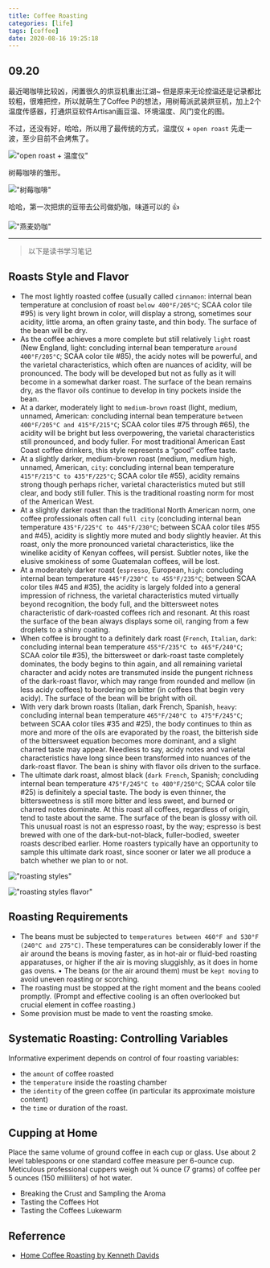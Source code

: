 ```yaml
---
title: Coffee Roasting
categories: [life]
tags: [coffee]
date: 2020-08-16 19:25:18
---
```


## 09.20

最近喝咖啡比较凶，闲置很久的烘豆机重出江湖~ 但是原来无论控温还是记录都比较粗，很难把控，所以就萌生了Coffee Pi的想法，用树莓派武装烘豆机，加上2个温度传感器，打通烘豆软件Artisan画豆温、环境温度、风门变化的图。

不过，还没有好，哈哈，所以用了最传统的方式，温度仪 + `open roast` 先走一波，至少目前不会烤焦了。

!["open roast + 温度仪"](https://static.wuyuying.com/coffee-roasting/coffee-open-roast.jpg)

树莓咖啡的雏形。

!["树莓咖啡"](https://static.wuyuying.com/coffee-roasting/coffee-pi-0912.jpg)

哈哈，第一次把烘的豆带去公司做奶咖，味道可以的 👍

!["燕麦奶咖"](https://static.wuyuying.com/coffee-roasting/make-coffee-0816.jpg)

---

> 以下是读书学习笔记

## Roasts Style and Flavor

* The most lightly roasted coffee (usually called `cinnamon`: internal bean temperature at conclusion of roast `below 400°F/205°C`; SCAA color tile #95) is very light brown in color, will display a strong, sometimes sour acidity, little aroma, an often grainy taste, and thin body. The surface of the bean will be dry.
* As the coffee achieves a more complete but still relatively `light` roast (New England, light: concluding internal bean temperature `around 400°F/205°C`; SCAA color tile #85), the acidy notes will be powerful, and the varietal characteristics, which often are nuances of acidity, will be pronounced. The body will be developed but not as fully as it will become in a somewhat darker roast. The surface of the bean remains dry, as the flavor oils continue to develop in tiny pockets inside the bean.
* At a darker, moderately light to `medium-brown` roast (light, medium, unnamed, American: concluding internal bean temperature `between 400°F/205°C and 415°F/215°C`; SCAA color tiles #75 through #65), the acidity will be bright but less overpowering, the varietal characteristics still pronounced, and body fuller. For most traditional American East Coast coffee drinkers, this style represents a “good” coffee taste.
* At a slightly darker, medium-brown roast (medium, medium high, unnamed, American, `city`: concluding internal bean temperature `415°F/215°C to 435°F/225°C`; SCAA color tile #55), acidity remains strong though perhaps richer, varietal characteristics muted but still clear, and body still fuller. This is the traditional roasting norm for most of the American West.
* At a slightly darker roast than the traditional North American norm, one coffee professionals often call `full city` (concluding internal bean temperature `435°F/225°C to 445°F/230°C`; between SCAA color tiles #55 and #45), acidity is slightly more muted and body slightly heavier. At this roast, only the more pronounced varietal characteristics, like the winelike acidity of Kenyan coffees, will persist. Subtler notes, like the elusive smokiness of some Guatemalan coffees, will be lost.
* At a moderately darker roast (`espresso`, European, `high`: concluding internal bean temperature `445°F/230°C to 455°F/235°C`; between SCAA color tiles #45 and #35), the acidity is largely folded into a general impression of richness, the varietal characteristics muted virtually beyond recognition, the body full, and the bittersweet notes characteristic of dark-roasted coffees rich and resonant. At this roast the surface of the bean always displays some oil, ranging from a few droplets to a shiny coating.
* When coffee is brought to a definitely dark roast (`French`, `Italian`, `dark`: concluding internal bean temperature `455°F/235°C to 465°F/240°C`; SCAA color tile #35), the bittersweet or dark-roast taste completely dominates, the body begins to thin again, and all remaining varietal character and acidy notes are transmuted inside the pungent richness of the dark-roast flavor, which may range from rounded and mellow (in less acidy coffees) to bordering on bitter (in coffees that begin very acidy). The surface of the bean will be bright with oil.
* With very dark brown roasts (Italian, dark French, Spanish, `heavy`: concluding internal bean temperature `465°F/240°C to 475°F/245°C`; between SCAA color tiles #35 and #25), the body continues to thin as more and more of the oils are evaporated by the roast, the bitterish side of the bittersweet equation becomes more dominant, and a slight charred taste may appear. Needless to say, acidy notes and varietal characteristics have long since been transformed into nuances of the dark-roast flavor. The bean is shiny with flavor oils driven to the surface.
* The ultimate dark roast, almost black (`dark French`, Spanish; concluding internal bean temperature `475°F/245°C to 480°F/250°C`; SCAA color tile #25) is definitely a special taste. The body is even thinner, the bittersweetness is still more bitter and less sweet, and burned or charred notes dominate. At this roast all coffees, regardless of origin, tend to taste about the same. The surface of the bean is glossy with oil. This unusual roast is not an espresso roast, by the way; espresso is best brewed with one of the dark-but-not-black, fuller-bodied, sweeter roasts described earlier. Home roasters typically have an opportunity to sample this ultimate dark roast, since sooner or later we all produce a batch whether we plan to or not.

!["roasting styles"](https://static.wuyuying.com/coffee-roasting/roast-styles.png)

!["roasting styles flavor"](https://static.wuyuying.com/coffee-roasting/roast-style-flavor.png)

## Roasting Requirements

* The beans must be subjected to `temperatures between 460°F and 530°F (240°C and 275°C)`. These temperatures can be considerably lower if the air around the beans is moving faster, as in hot-air or fluid-bed roasting apparatuses, or higher if the air is moving sluggishly, as it does in home gas ovens.
• The beans (or the air around them) must be `kept moving` to avoid uneven roasting or scorching.
* The roasting must be stopped at the right moment and the beans cooled promptly. (Prompt and effective cooling is an often overlooked but crucial element in coffee roasting.)
* Some provision must be made to vent the roasting smoke.

## Systematic Roasting: Controlling Variables

Informative experiment depends on control of four roasting variables:

* the `amount` of coffee roasted
* the `temperature` inside the roasting chamber
* the `identity` of the green coffee (in particular its approximate moisture content)
* the `time` or duration of the roast.

## Cupping at Home

Place the same volume of ground coffee in each cup or glass. Use about 2 level tablespoons or one standard coffee measure per 6-ounce cup. Meticulous professional cuppers weigh out ¼ ounce (7 grams) of coffee per 5 ounces (150 milliliters) of hot water.

* Breaking the Crust and Sampling the Aroma
* Tasting the Coffees Hot
* Tasting the Coffees Lukewarm

## Referrence

* [Home Coffee Roasting by Kenneth Davids](https://book.douban.com/subject/1980833/)